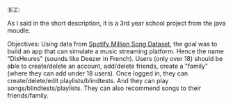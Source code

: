 🇧🇿:

As I said in the short description, it is a 3rd year school project from the java moudle.

Objectives:
Using data from [Spotify Million Song Dataset](https://www.kaggle.com/datasets/notshrirang/spotify-million-song-dataset?resource=download), the goal was to build an app that can simulate a music streaming platform. Hence the name "DixHeures" (sounds like Deezer in French). Users (only over 18) should be able to create/delete an account, add/delete friends, create a "family" (where they can add under 18 users). Once logged in, they can create/delete/edit playlists/blindtests. And they can play songs/blindtests/playlists. They can also recommend songs to their friends/family.
